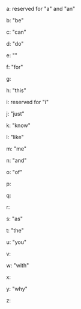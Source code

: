 a: reserved for "a" and "an"

b: "be"

c: "can"

d: "do"

e: ""

f: "for"

g:

h: "this"

i: reserved for "i"

j: "just"

k: "know"

l: "like"

m: "me"

n: "and"

o: "of"

p:

q:

r:

s: "as"

t: "the"

u: "you"

v:

w: "with"

x:

y: "why"

z:
